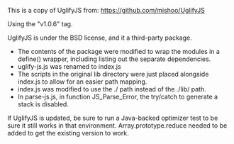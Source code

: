 This is a copy of UglifyJS from:
https://github.com/mishoo/UglifyJS

Using the "v1.0.6" tag.

UglifyJS is under the BSD license, and it a third-party package.

* The contents of the package were modified to wrap the modules in a define() wrapper,
  including listing out the separate dependencies.
* uglify-js.js was renamed to index.js
* The scripts in the original lib directory were just placed alongside index.js to allow for an easier path mapping.
* index.js was modified to use the ./ path instead of the ./lib/ path.
* In parse-js.js, in function JS_Parse_Error, the try/catch to generate a stack is disabled.

If UglifyJS is updated, be sure to run a Java-backed optimizer test to be sure
it still works in that environment. Array.prototype.reduce needed to be added
to get the existing version to work.